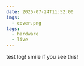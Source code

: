 ```yaml
---
date: 2025-07-24T11:52:00
imgs:
  - cover.png
tags:
  - hardware
  - live
---
```

test log! smile if you see this!